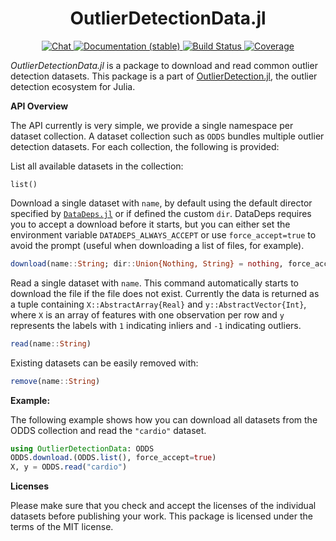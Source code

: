<h1 align="center">OutlierDetectionData.jl</h1>
<p align="center">
  <a href="https://discord.gg/F5MPPS9t4h">
    <img src="https://img.shields.io/badge/chat-on%20discord-7289da.svg?sanitize=true" alt="Chat">
  </a>
  <a href="https://davnn.github.io/OutlierDetectionData.jl/stable">
    <img src="https://img.shields.io/badge/docs-stable-blue.svg" alt="Documentation (stable)">
  </a>
  <a href="https://github.com/davnn/OutlierDetectionData.jl/actions">
    <img src="https://github.com/davnn/OutlierDetectionData.jl/workflows/CI/badge.svg" alt="Build Status">
  </a>
  <a href="https://codecov.io/gh/davnn/OutlierDetectionData.jl">
    <img src="https://codecov.io/gh/davnn/OutlierDetectionData.jl/branch/master/graph/badge.svg" alt="Coverage">
  </a>
</p>

*OutlierDetectionData.jl* is a package to download and read common outlier detection datasets. This package is a part of [OutlierDetection.jl](https://github.com/davnn/OutlierDetection.jl/), the outlier detection ecosystem for Julia.

**API Overview**

The API currently is very simple, we provide a single namespace per dataset collection. A dataset collection such as `ODDS` bundles multiple outlier detection datasets. For each collection, the following is provided:

List all available datasets in the collection:

```
list()
```

Download a single dataset with `name`, by default using the default director specified by [`DataDeps.jl`](https://github.com/oxinabox/DataDeps.jl) or if defined the custom `dir`. DataDeps requires you to accept a download before it starts, but you can either set the environment variable `DATADEPS_ALWAYS_ACCEPT` or use `force_accept=true` to avoid the prompt (useful when downloading a list of files, for example).

```julia
download(name::String; dir::Union{Nothing, String} = nothing, force_accept::Bool = false)
```

Read a single dataset with `name`. This command automatically starts to download the file if the file does not exist. Currently the data is returned as a tuple containing `X::AbstractArray{Real}` and `y::AbstractVector{Int}`, where `X` is an array of features with one observation per row and `y` represents the labels with `1` indicating inliers and `-1` indicating outliers.

```julia
read(name::String)
```

Existing datasets can be easily removed with:

```julia
remove(name::String)
```

**Example:**

The following example shows how you can download all datasets from the ODDS collection and read the `"cardio"` dataset.

```julia
using OutlierDetectionData: ODDS
ODDS.download.(ODDS.list(), force_accept=true)
X, y = ODDS.read("cardio")
```

**Licenses**

Please make sure that you check and accept the licenses of the individual datasets before publishing your work. This package is licensed under the terms of the MIT license.
